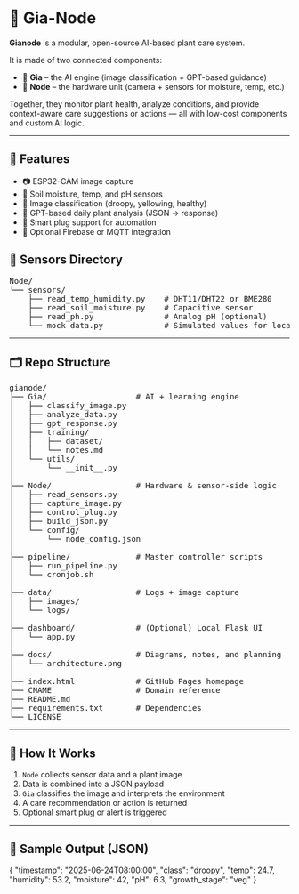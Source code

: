 # 🌿 Gia-Node

**Gianode** is a modular, open-source AI-based plant care system.

It is made of two connected components:

- 🧠 **Gia** – the AI engine (image classification + GPT-based guidance)
- 🌱 **Node** – the hardware unit (camera + sensors for moisture, temp, etc.)

Together, they monitor plant health, analyze conditions, and provide context-aware care suggestions or actions — all with low-cost components and custom AI logic.

---

## 🧰 Features

- 📷 ESP32-CAM image capture
- 🌱 Soil moisture, temp, and pH sensors
- 🧠 Image classification (droopy, yellowing, healthy)
- 🧬 GPT-based daily plant analysis (JSON → response)
- 🔌 Smart plug support for automation
- 📡 Optional Firebase or MQTT integration

## 🔌 Sensors Directory

<pre>
Node/
└── sensors/
    ├── read_temp_humidity.py    # DHT11/DHT22 or BME280
    ├── read_soil_moisture.py    # Capacitive sensor
    ├── read_ph.py               # Analog pH (optional)
    └── mock_data.py             # Simulated values for local dev/testing
</pre>

---

## 🗂️ Repo Structure
<pre>
gianode/
├── Gia/                   # AI + learning engine
│   ├── classify_image.py
│   ├── analyze_data.py
│   ├── gpt_response.py
│   ├── training/
│   │   ├── dataset/
│   │   └── notes.md
│   └── utils/
│       └── __init__.py
│
├── Node/                  # Hardware & sensor-side logic
│   ├── read_sensors.py
│   ├── capture_image.py
│   ├── control_plug.py
│   ├── build_json.py
│   └── config/
│       └── node_config.json
│
├── pipeline/              # Master controller scripts
│   ├── run_pipeline.py
│   └── cronjob.sh
│
├── data/                  # Logs + image capture
│   ├── images/
│   └── logs/
│
├── dashboard/             # (Optional) Local Flask UI
│   └── app.py
│
├── docs/                  # Diagrams, notes, and planning
│   └── architecture.png
│
├── index.html             # GitHub Pages homepage
├── CNAME                  # Domain reference
├── README.md
├── requirements.txt       # Dependencies
└── LICENSE
</pre>
---

## 🔁 How It Works

1. `Node` collects sensor data and a plant image
2. Data is combined into a JSON payload
3. `Gia` classifies the image and interprets the environment
4. A care recommendation or action is returned
5. Optional smart plug or alert is triggered

---

## 🧠 Sample Output (JSON)

{
  "timestamp": "2025-06-24T08:00:00",
  "class": "droopy",
  "temp": 24.7,
  "humidity": 53.2,
  "moisture": 42,
  "pH": 6.3,
  "growth_stage": "veg"
}


